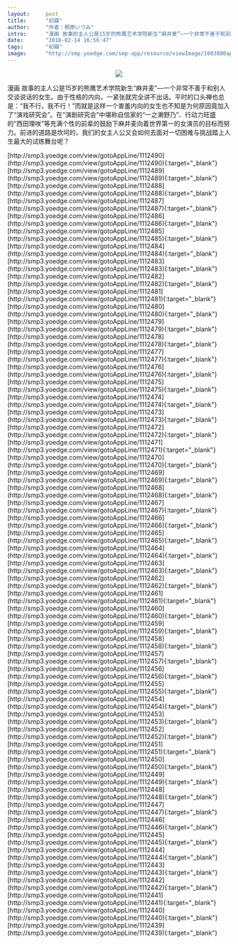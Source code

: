 ```yaml
---
layout:     post
title:      "初瓣"
author:     "作者：桐原いづみ"
intro:      "漫画 故事的主人公是15岁的熊鹰艺术学院新生“麻井麦”—一个非常不善于和别人交谈说话的女生。由于性格的内向，一紧张就完全讲不出话。平时的口头禅也总是：“我不行，我不行！”而就是这样一个害羞内向的女生也不知是为何原因竟加入了“演戏研究会”。在“演剧研究会”中堪称自信家的“一之濑野乃”、行动力旺盛的“西田理咲”等充满个性的前辈的鼓励下麻井麦向着世界第一的女演员的目标而努力。前进的道路是坎坷的，我们的女主人公又会如何去面对一切困难与挑战踏上人生最大的试练舞台呢？"
date:       "2018-02-14 16:56:47"
tags:       "初瓣"
image:      "http://smp.yoedge.com/smp-app/resource/viewImage/1003880appline.png"
---
```

<div style="text-align: center">
<p><img src="http://smp.yoedge.com/smp-app/resource/viewImage/1003880appline.png"/></p>
</div>
<p class="post-meta">
<span>漫画 故事的主人公是15岁的熊鹰艺术学院新生“麻井麦”—一个非常不善于和别人交谈说话的女生。由于性格的内向，一紧张就完全讲不出话。平时的口头禅也总是：“我不行，我不行！”而就是这样一个害羞内向的女生也不知是为何原因竟加入了“演戏研究会”。在“演剧研究会”中堪称自信家的“一之濑野乃”、行动力旺盛的“西田理咲”等充满个性的前辈的鼓励下麻井麦向着世界第一的女演员的目标而努力。前进的道路是坎坷的，我们的女主人公又会如何去面对一切困难与挑战踏上人生最大的试练舞台呢？</span>
</p>
[http://smp3.yoedge.com/view/gotoAppLine/1112490](http://smp3.yoedge.com/view/gotoAppLine/1112490){:target="_blank"}
[http://smp3.yoedge.com/view/gotoAppLine/1112489](http://smp3.yoedge.com/view/gotoAppLine/1112489){:target="_blank"}
[http://smp3.yoedge.com/view/gotoAppLine/1112488](http://smp3.yoedge.com/view/gotoAppLine/1112488){:target="_blank"}
[http://smp3.yoedge.com/view/gotoAppLine/1112487](http://smp3.yoedge.com/view/gotoAppLine/1112487){:target="_blank"}
[http://smp3.yoedge.com/view/gotoAppLine/1112486](http://smp3.yoedge.com/view/gotoAppLine/1112486){:target="_blank"}
[http://smp3.yoedge.com/view/gotoAppLine/1112485](http://smp3.yoedge.com/view/gotoAppLine/1112485){:target="_blank"}
[http://smp3.yoedge.com/view/gotoAppLine/1112484](http://smp3.yoedge.com/view/gotoAppLine/1112484){:target="_blank"}
[http://smp3.yoedge.com/view/gotoAppLine/1112483](http://smp3.yoedge.com/view/gotoAppLine/1112483){:target="_blank"}
[http://smp3.yoedge.com/view/gotoAppLine/1112482](http://smp3.yoedge.com/view/gotoAppLine/1112482){:target="_blank"}
[http://smp3.yoedge.com/view/gotoAppLine/1112481](http://smp3.yoedge.com/view/gotoAppLine/1112481){:target="_blank"}
[http://smp3.yoedge.com/view/gotoAppLine/1112480](http://smp3.yoedge.com/view/gotoAppLine/1112480){:target="_blank"}
[http://smp3.yoedge.com/view/gotoAppLine/1112479](http://smp3.yoedge.com/view/gotoAppLine/1112479){:target="_blank"}
[http://smp3.yoedge.com/view/gotoAppLine/1112478](http://smp3.yoedge.com/view/gotoAppLine/1112478){:target="_blank"}
[http://smp3.yoedge.com/view/gotoAppLine/1112477](http://smp3.yoedge.com/view/gotoAppLine/1112477){:target="_blank"}
[http://smp3.yoedge.com/view/gotoAppLine/1112476](http://smp3.yoedge.com/view/gotoAppLine/1112476){:target="_blank"}
[http://smp3.yoedge.com/view/gotoAppLine/1112475](http://smp3.yoedge.com/view/gotoAppLine/1112475){:target="_blank"}
[http://smp3.yoedge.com/view/gotoAppLine/1112474](http://smp3.yoedge.com/view/gotoAppLine/1112474){:target="_blank"}
[http://smp3.yoedge.com/view/gotoAppLine/1112473](http://smp3.yoedge.com/view/gotoAppLine/1112473){:target="_blank"}
[http://smp3.yoedge.com/view/gotoAppLine/1112472](http://smp3.yoedge.com/view/gotoAppLine/1112472){:target="_blank"}
[http://smp3.yoedge.com/view/gotoAppLine/1112471](http://smp3.yoedge.com/view/gotoAppLine/1112471){:target="_blank"}
[http://smp3.yoedge.com/view/gotoAppLine/1112470](http://smp3.yoedge.com/view/gotoAppLine/1112470){:target="_blank"}
[http://smp3.yoedge.com/view/gotoAppLine/1112469](http://smp3.yoedge.com/view/gotoAppLine/1112469){:target="_blank"}
[http://smp3.yoedge.com/view/gotoAppLine/1112468](http://smp3.yoedge.com/view/gotoAppLine/1112468){:target="_blank"}
[http://smp3.yoedge.com/view/gotoAppLine/1112467](http://smp3.yoedge.com/view/gotoAppLine/1112467){:target="_blank"}
[http://smp3.yoedge.com/view/gotoAppLine/1112466](http://smp3.yoedge.com/view/gotoAppLine/1112466){:target="_blank"}
[http://smp3.yoedge.com/view/gotoAppLine/1112465](http://smp3.yoedge.com/view/gotoAppLine/1112465){:target="_blank"}
[http://smp3.yoedge.com/view/gotoAppLine/1112464](http://smp3.yoedge.com/view/gotoAppLine/1112464){:target="_blank"}
[http://smp3.yoedge.com/view/gotoAppLine/1112463](http://smp3.yoedge.com/view/gotoAppLine/1112463){:target="_blank"}
[http://smp3.yoedge.com/view/gotoAppLine/1112462](http://smp3.yoedge.com/view/gotoAppLine/1112462){:target="_blank"}
[http://smp3.yoedge.com/view/gotoAppLine/1112461](http://smp3.yoedge.com/view/gotoAppLine/1112461){:target="_blank"}
[http://smp3.yoedge.com/view/gotoAppLine/1112460](http://smp3.yoedge.com/view/gotoAppLine/1112460){:target="_blank"}
[http://smp3.yoedge.com/view/gotoAppLine/1112459](http://smp3.yoedge.com/view/gotoAppLine/1112459){:target="_blank"}
[http://smp3.yoedge.com/view/gotoAppLine/1112458](http://smp3.yoedge.com/view/gotoAppLine/1112458){:target="_blank"}
[http://smp3.yoedge.com/view/gotoAppLine/1112457](http://smp3.yoedge.com/view/gotoAppLine/1112457){:target="_blank"}
[http://smp3.yoedge.com/view/gotoAppLine/1112456](http://smp3.yoedge.com/view/gotoAppLine/1112456){:target="_blank"}
[http://smp3.yoedge.com/view/gotoAppLine/1112455](http://smp3.yoedge.com/view/gotoAppLine/1112455){:target="_blank"}
[http://smp3.yoedge.com/view/gotoAppLine/1112454](http://smp3.yoedge.com/view/gotoAppLine/1112454){:target="_blank"}
[http://smp3.yoedge.com/view/gotoAppLine/1112453](http://smp3.yoedge.com/view/gotoAppLine/1112453){:target="_blank"}
[http://smp3.yoedge.com/view/gotoAppLine/1112452](http://smp3.yoedge.com/view/gotoAppLine/1112452){:target="_blank"}
[http://smp3.yoedge.com/view/gotoAppLine/1112451](http://smp3.yoedge.com/view/gotoAppLine/1112451){:target="_blank"}
[http://smp3.yoedge.com/view/gotoAppLine/1112450](http://smp3.yoedge.com/view/gotoAppLine/1112450){:target="_blank"}
[http://smp3.yoedge.com/view/gotoAppLine/1112449](http://smp3.yoedge.com/view/gotoAppLine/1112449){:target="_blank"}
[http://smp3.yoedge.com/view/gotoAppLine/1112448](http://smp3.yoedge.com/view/gotoAppLine/1112448){:target="_blank"}
[http://smp3.yoedge.com/view/gotoAppLine/1112447](http://smp3.yoedge.com/view/gotoAppLine/1112447){:target="_blank"}
[http://smp3.yoedge.com/view/gotoAppLine/1112446](http://smp3.yoedge.com/view/gotoAppLine/1112446){:target="_blank"}
[http://smp3.yoedge.com/view/gotoAppLine/1112445](http://smp3.yoedge.com/view/gotoAppLine/1112445){:target="_blank"}
[http://smp3.yoedge.com/view/gotoAppLine/1112444](http://smp3.yoedge.com/view/gotoAppLine/1112444){:target="_blank"}
[http://smp3.yoedge.com/view/gotoAppLine/1112443](http://smp3.yoedge.com/view/gotoAppLine/1112443){:target="_blank"}
[http://smp3.yoedge.com/view/gotoAppLine/1112442](http://smp3.yoedge.com/view/gotoAppLine/1112442){:target="_blank"}
[http://smp3.yoedge.com/view/gotoAppLine/1112441](http://smp3.yoedge.com/view/gotoAppLine/1112441){:target="_blank"}
[http://smp3.yoedge.com/view/gotoAppLine/1112440](http://smp3.yoedge.com/view/gotoAppLine/1112440){:target="_blank"}
[http://smp3.yoedge.com/view/gotoAppLine/1112439](http://smp3.yoedge.com/view/gotoAppLine/1112439){:target="_blank"}


